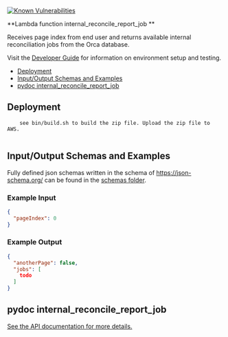 [![Known Vulnerabilities](https://snyk.io/test/github/nasa/cumulus-orca/badge.svg?targetFile=tasks/internal_reconcile_report_job/requirements.txt)](https://snyk.io/test/github/nasa/cumulus-orca?targetFile=tasks/internal_reconcile_report_job/requirements.txt)

**Lambda function internal_reconcile_report_job **

Receives page index from end user and returns available internal reconciliation jobs from the Orca database.

Visit the [Developer Guide](https://nasa.github.io/cumulus-orca/docs/developer/development-guide/code/contrib-code-intro) for information on environment setup and testing.

- [Deployment](#deployment)
- [Input/Output Schemas and Examples](#input-output-schemas)
- [pydoc internal_reconcile_report_job](#pydoc)

<a name="deployment"></a>
## Deployment
```
    see bin/build.sh to build the zip file. Upload the zip file to AWS.
    
```
<a name="input-output-schemas"></a>
## Input/Output Schemas and Examples
Fully defined json schemas written in the schema of https://json-schema.org/ can be found in the [schemas folder](schemas).

### Example Input
```json
{
  "pageIndex": 0
}
```
### Example Output
```json
{
  "anotherPage": false,
  "jobs": [
    todo
  ]
}
```
<a name="pydoc"></a>
## pydoc internal_reconcile_report_job
[See the API documentation for more details.](API.md)